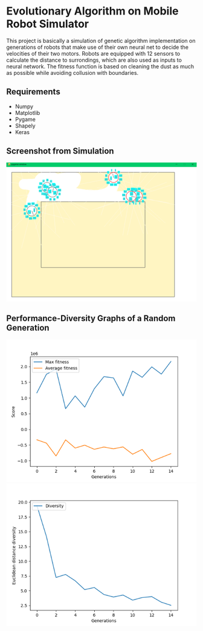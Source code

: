 # Evolutionary Algorithm on Mobile Robot Simulator

This project is basically a simulation of genetic algorithm implementation on generations of robots that make use of their own neural net to decide the velocities of their two motors. Robots are equipped with 12 sensors to calculate the distance to surrondings, which are also used as inputs to neural network. The fitness function is based on cleaning the dust as much as possible while avoiding collusion with boundaries.

## Requirements
* Numpy
* Matplotlib
* Pygame
* Shapely
* Keras

## Screenshot from Simulation
![im1](/figs/simulation.png)

## Performance-Diversity Graphs of a Random Generation
![im1](/figs/performance_ex.png)
![im1](/figs/diversity_ex.png)

